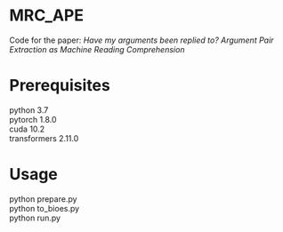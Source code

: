 # MRC_APE
Code for the paper: *Have my arguments been replied to? Argument Pair Extraction as Machine Reading Comprehension*

# Prerequisites
python 3.7  
pytorch 1.8.0  
cuda 10.2  
transformers 2.11.0  

# Usage
python prepare.py  
python to_bioes.py  
python run.py  
